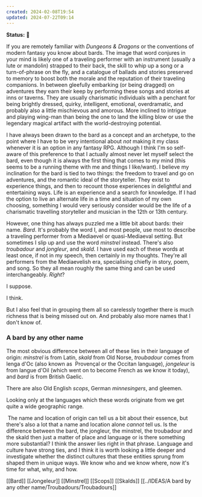 ```yaml
---
created: 2024-02-08T19:54
updated: 2024-07-22T09:14
---
```

**Status:** 🌿

If you are remotely familiar with _Dungeons & Dragons_ or the conventions of modern fantasy you know about bards. The image that word conjures in your mind is likely one of a traveling performer with an instrument (usually a lute or mandolin) strapped to their back, the skill to whip up a song or a turn-of-phrase on the fly, and a catalogue of ballads and stories preserved to memory to boost both the morale and the reputation of their traveling companions. In between gleefully embarking (or being dragged) on adventures they earn their keep by performing these songs and stories at inns or taverns. They are usually charismatic individuals with a penchant for being brightly dressed, quirky, intelligent, emotional, overdramatic, and probably also a little mischievous and amorous. More inclined to intrigue and playing wing-man than being the one to land the killing blow or use the legendary magical artifact with the world-destroying potential.  

I have always been drawn to the bard as a concept and an archetype, to the point where I have to be very intentional about _not_ making it my class whenever it is an option in any fantasy RPG. Although I think I'm so self-aware of this preference to that I actually almost never let myself select the bard, even though it is always the first thing that comes to my mind (this seems to be a running theme with me and things I like/want). I believe my inclination for the bard is tied to two things: the freedom to travel and go on adventures, and the romantic ideal of the storyteller. They exist to experience things, and then to recount those experiences in delightful and entertaining ways. Life is an experience and a search for knowledge. If I had the option to live an alternate life in a time and situation of my own choosing, something I would very seriously consider would be the life of a charismatic travelling storyteller and musician in the 12th or 13th century.   

However, one thing has always puzzled me a little bit about bards: their name. _Bard_. It's probably the word I, and most people, use most to describe a traveling performer from a Mediaevel or quasi-Mediaeval setting. But sometimes I slip up and use the word _minstrel_ instead. There's also _troubadour_ and _jongleur_, and _skald._ I have used each of these words at least once, if not in my speech, then certainly in my thoughts. They're all performers from the Mediaevelish era, specialising chiefly in story, poem, and song. So they all mean roughly the same thing and can be used interchangeably. _Right_?   

I suppose. 

I think. 

But I also feel that in grouping them all so carelessly together there is much richness that is being missed out on. And probably also more names that I don't know of.  

### A bard by any other name  

The most obvious difference between all of these lies in their language of origin: _minstrel_ is from Latin, _skald_ from Old Norse, _troubadour_ comes from lenga d'Oc (also known as  Provençal or the Occitan language), _jongeleur_ is from langue d'Oil (which went on to become French as we know it today), and _bard_ is from British Gaelic.

There are also Old English _scops_, German *minnesingers*, and gleemen.  

Looking only at the languages which these words originate from we get quite a wide geographic range.  

 The name and location of origin can tell us a bit about their essence, but there's also a lot that a name and location alone _cannot_ tell us. Is the difference between the bard, the jongleur, the minstrel, the troubadour and the skald then just a matter of place and language or is there something more substantial? I think the answer lies right in that phrase. Language and culture have strong ties, and I think it is worth looking a little deeper and investigate whether the distinct cultures that these entities sprung from shaped them in unique ways. We know who and we know where, now it's time for what, why, and how.  

[[Bard]]
[[Jongeleur]]
[[Minstrel]]
[[Scops]]
[[Skalds]]
[[../IDEAS/A bard by any other name/Troubadours/Troubadours]]